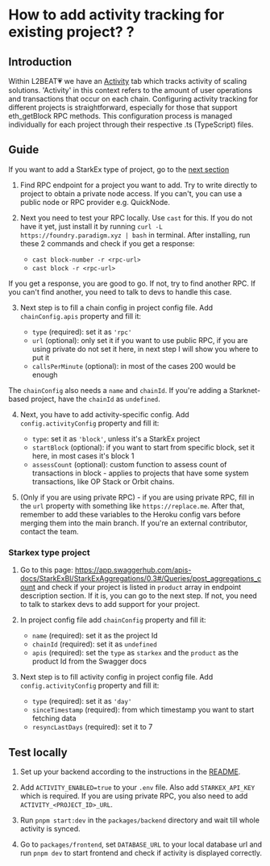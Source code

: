 # How to add activity tracking for existing project? ?

## Introduction

Within L2BEAT💗 we have an [Activity](https://l2beat.com/scaling/activity) tab which tracks activity
of scaling solutions. 'Activity' in this context refers to the amount of user operations and transactions that occur on
each chain. Configuring activity tracking for different projects is straightforward, especially for
those that support eth_getBlock RPC methods. This configuration process is managed individually for
each project through their respective .ts (TypeScript) files.

## Guide

If you want to add a StarkEx type of project, go to the [next section](#starkex-type-project)

1. Find RPC endpoint for a project you want to add. Try to write directly to project to obtain a
   private node access. If you can't, you can use a public node or RPC provider e.g. QuickNode.

2. Next you need to test your RPC locally. Use `cast` for this. If you do not have it yet, just
   install it by running `curl -L https://foundry.paradigm.xyz | bash` in terminal. After
   installing, run these 2 commands and check if you get a response:

   - `cast block-number -r <rpc-url>`
   - `cast block -r <rpc-url>`

If you get a response, you are good to go. If not, try to find another RPC. If you can't find another,
you need to talk to devs to handle this case.

3. Next step is to fill a chain config in project config file. Add `chainConfig.apis` property
   and fill it:

   - `type` (required): set it as `'rpc'`
   - `url` (optional): only set it if you want to use public RPC, if you are using private do not
     set it here, in next step I will show you where to put it
   - `callsPerMinute` (optional): in most of the cases 200 would be enough

The `chainConfig` also needs a `name` and `chainId`. If you're adding a Starknet-based project, have the `chainId` as `undefined`.

4. Next, you have to add activity-specific config. Add `config.activityConfig` property and fill it:

    - `type`: set it as `'block'`, unless it's a StarkEx project
    - `startBlock` (optional): if you want to start from specific block, set it here, in most cases it's block 1
    - `assessCount` (optional): custom function to assess count of transactions in block - applies to projects that have some system transactions, like OP Stack or Orbit chains.
  

4. (Only if you are using private RPC) - if you are using private RPC, fill in the `url`
   property with something like `https://replace.me`. After that, remember to add these variables to the Heroku config vars before merging them into the main branch. If you're an external contributor, contact the team.

### Starkex type project

1. Go to this page:
   https://app.swaggerhub.com/apis-docs/StarkExBI/StarkExAggregations/0.3#/Queries/post_aggregations_count
   and check if your project is listed in `product` array in endpoint description section. If it is,
   you can go to the next step. If not, you need to talk to starkex devs to add support for your
   project.

2. In project config file add `chainConfig` property
   and fill it:

   - `name` (required): set it as the project Id
   - `chainId` (required): set it as `undefined`
   - `apis` (required): set the `type` as `starkex` and the `product` as the product Id from the Swagger docs

3. Next step is to fill activity config in project config file. Add `config.activityConfig` property
   and fill it:

   - `type` (required): set it as `'day'`
   - `sinceTimestamp` (required): from which timestamp you want to start fetching data
   - `resyncLastDays` (required): set it to 7

## Test locally

1. Set up your backend according to the instructions in the [README](../packages/backend/README.md).

2. Add `ACTIVITY_ENABLED=true` to your `.env` file. Also add `STARKEX_API_KEY` which is required. If
   you are using private RPC, you also need to add `ACTIVITY_<PROJECT_ID>_URL`.

3. Run `pnpm start:dev` in the `packages/backend` directory and wait till whole activity is synced.

4. Go to `packages/frontend`, set `DATABASE_URL` to your local database url and run `pnpm dev` to start frontend and check if activity is
   displayed correctly.
